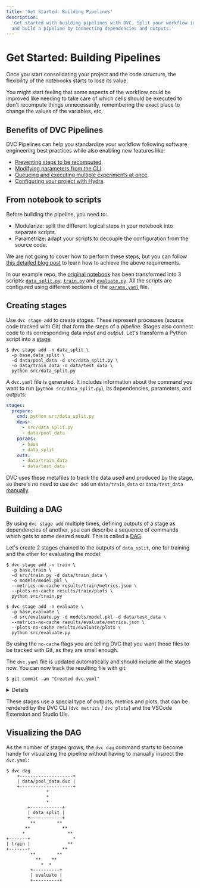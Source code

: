 ```yaml
---
title: 'Get Started: Building Pipelines'
description:
  'Get started with building pipelines with DVC. Split your workflow into stages
  and build a pipeline by connecting dependencies and outputs.'
---
```


# Get Started: Building Pipelines

Once you start consolidating your project and the code structure, the
flexibility of the notebooks starts to lose its value.

You might start feeling that some aspects of the workflow could be improved like
needing to take care of which cells should be executed to don't recompute things
unnecessarily, remembering the exact place to change the values of the
variables, etc.

## Benefits of DVC Pipelines

DVC <abbr>Pipelines</abbr> can help you standardize your workflow following
software engineering best practices while also enabling new features like:

- [Preventing steps to be recomputed](/doc/user-guide/pipelines/run-cache).
- [Modifying parameters from the CLI](/doc/user-guide/experiment-management/running-experiments#tuning-hyperparameters).
- [Queueing and executing multiple experiments at once](/doc/user-guide/experiment-management/running-experiments#the-experiments-queue).
- [Configuring your project with Hydra](/doc/user-guide/experiment-management/running-experiments#hydra-composition).

## From notebook to scripts

Before building the pipeline, you need to:

- Modularize: split the different logical steps in your notebook into separate
  scripts.
- Parametrize: adapt your scripts to decouple the configuration from the source
  code.

We are not going to cover how to perform these steps, but you can follow
[this detailed blog post](https://towardsdatascience.com/from-jupyter-notebook-to-sc-582978d3c0c)
to learn how to achieve the above requirements.

In our example repo, the
[original notebook](https://github.com/iterative/example-get-started-experiments/blob/main/notebooks/TrainSegModel.ipynb)
has been transformed into 3 scripts:
[`data_split.py`](https://github.com/iterative/example-get-started-experiments/blob/main/src/data_split.py),
[`train.py`](https://github.com/iterative/example-get-started-experiments/blob/main/src/train.py)
and
[`evaluate.py`](https://github.com/iterative/example-get-started-experiments/blob/main/src/evaluate.py).
All the scripts are configured using different sections of the
[`params.yaml`](https://github.com/iterative/example-get-started-experiments/blob/main/params.yaml)
file.

## Creating stages

Use `dvc stage add` to create _stages_. These represent processes (source code
tracked with Git) that form the steps of a _pipeline_. Stages also connect code
to its corresponding data _input_ and _output_. Let's transform a Python script
into a [stage](/doc/command-reference/stage):

```cli
$ dvc stage add -n data_split \
  -p base,data_split \
  -d data/pool_data -d src/data_split.py \
  -o data/train_data -o data/test_data \
  python src/data_split.py
```

A `dvc.yaml` file is generated. It includes information about the command you
want to run (`python src/data_split.py`), its <abbr>dependencies</abbr>,
<abbr>parameters</abbr>, and <abbr>outputs</abbr>:

```yaml
stages:
  prepare:
    cmd: python src/data_split.py
    deps:
      - src/data_split.py
      - data/pool_data
    params:
      - base
      - data_split
    outs:
      - data/train_data
      - data/test_data
```

DVC uses these metafiles to track the data used and produced by the stage, so
there's no need to use `dvc add` on `data/train_data` or `data/test_data`
[manually](/doc/start/data-management/data-versioning).

## Building a DAG

By using `dvc stage add` multiple times, defining <abbr>outputs</abbr> of a
stage as <abbr>dependencies</abbr> of another, you can describe a sequence of
commands which gets to some desired result. This is called a
[DAG](https://en.wikipedia.org/wiki/Directed_acyclic_graph).

Let's create 2 stages chained to the outputs of `data_split`, one for training
and the other for evaluating the model:

```cli
$ dvc stage add -n train \
  -p base,train \
  -d src/train.py -d data/train_data \
  -o models/model.pkl \
  --metrics-no-cache results/train/metrics.json \
  --plots-no-cache results/train/plots \
  python src/train.py
```

```cli
$ dvc stage add -n evaluate \
  -p base,evaluate \
  -d src/evaluate.py -d models/model.pkl -d data/test_data \
  --metrics-no-cache results/evaluate/metrics.json \
  --plots-no-cache results/evaluate/plots \
  python src/evaluate.py
```

<admon type="info">

By using the `no-cache` flags you are telling DVC that you want those files to
be tracked with Git, as they are small enough.

</admon>

The `dvc.yaml` file is updated automatically and should include all the stages
now. You can now track the resulting file with git:

```cli
$ git commit -am "Created dvc.yaml"
```

<details>

### Expand to see the full `dvc.yaml`

```yaml
stages:
  data_split:
    cmd: python src/data_split.py
    deps:
      - data/pool_data
      - src/data_split.py
    params:
      - base
      - data_split
    outs:
      - data/test_data
      - data/train_data
  train:
    cmd: python src/train.py
    deps:
      - data/train_data
      - src/train.py
    params:
      - base
      - train
    outs:
      - models/model.pkl
    metrics:
      - results/train/metrics.json:
          cache: false
    plots:
      - results/train/plots:
          cache: false
  evaluate:
    cmd: python src/evaluate.py
    deps:
      - data/test_data
      - models/model.pkl
      - src/evaluate.py
    params:
      - base
      - evaluate
    metrics:
      - results/evaluate/metrics.json:
          cache: false
    plots:
      - results/evaluate/plots:
          cache: false
```

</details>

These stages use a special type of outputs, <abbr>metrics</abbr> and
<abbr>plots</abbr>, that can be rendered by the DVC CLI (`dvc metrics` /
`dvc plots`) and the VSCode Extension and Studio UIs.

## Visualizing the DAG

As the number of stages grows, the `dvc dag` command starts to become handy for
visualizing the pipeline without having to manually inspect the `dvc.yaml`:

```cli
$ dvc dag
    +--------------------+
    | data/pool_data.dvc |
    +--------------------+
               *
               *
               *
        +------------+
        | data_split |
        +------------+
         **        **
       **            **
      *                **
+-------+                *
| train |              **
+-------+            **
         **        **
           **    **
             *  *
         +----------+
         | evaluate |
         +----------+
```
